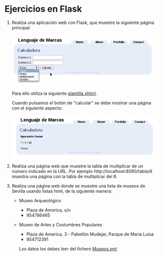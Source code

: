 # Ejercicios en Flask

1. Realiza una aplicación web con Flask, que muestre la siguiente página principal:

	![calculadora](img/calculadora.png)

	Para ello utiliza la siguiente [plantilla xhtml](http://josedom24.github.io/mod/lm/fich/BlueBliss.zip).
	
	Cuando pulsamos el botón de "calcular" se debe mostrar una página con el siguiente aspecto:
	
	![calculadora](img/calculadora2.png)
	
2. Realiza una página web que muestre la tabla de multiplicar de un número indicado en la URL.	Por ejemplo http://localhost:8080/tabla/6 muestra una página con la tabla de multiplicar del 6.

3. Realiza una página web donde se muestre una lista de museos de Sevilla usando listas html, de la siguiente manera:

	* Museo Arqueológico
		* Plaza de Amorica, s/n
		* 954786465
	* Museo de Artes y Costumbres Populares
		* Plaza de America, 3 - Pabellón Mudejar, Parque de Maria Luisa
		* 954712391

		Los datos los debes leer del fichero [Museos.xml](http://josedom24.github.io/mod/lm/fich/Museos.xml)
